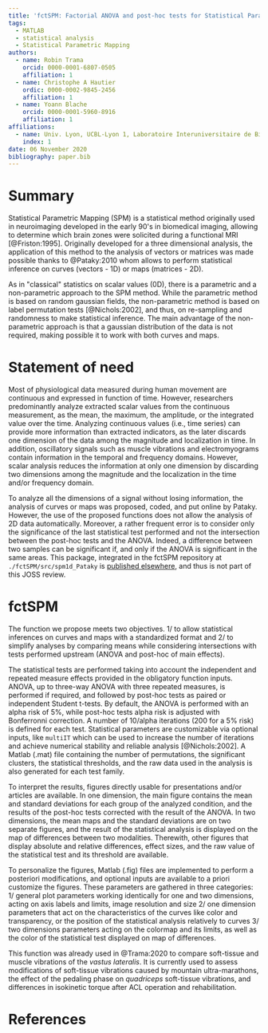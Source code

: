 ```yaml
---
title: 'fctSPM: Factorial ANOVA and post-hoc tests for Statistical Parametric Mapping in MATLAB'
tags: 
  - MATLAB
  - statistical analysis
  - Statistical Parametric Mapping
authors: 
  - name: Robin Trama
    orcid: 0000-0001-6807-0505
    affiliation: 1
  - name: Christophe A Hautier
    ordic: 0000-0002-9845-2456
    affiliation: 1
  - name: Yoann Blache
    orcid: 0000-0001-5960-8916
    affiliation: 1
affiliations: 
  - name: Univ. Lyon, UCBL-Lyon 1, Laboratoire Interuniversitaire de Biologie de la Motricité, EA 7424, F 69622, Villeurbanne, France 
    index: 1
date: 06 November 2020
bibliography: paper.bib
---
```

# Summary
Statistical Parametric Mapping (SPM) is a statistical method originally used in neuroimaging developed in the early 90's in biomedical imaging, allowing to determine which brain zones were solicited during a functional MRI [@Friston:1995]. Originally developed for a three dimensional analysis, the application of this method to the analysis of vectors or matrices was made possible thanks to @Pataky:2010 whom allows to perform statistical inference on curves (vectors - 1D) or maps (matrices - 2D).

As in "classical" statistics on scalar values (0D), there is a parametric and a non-parametric approach to the SPM method. While the parametric method is based on random gaussian fields, the non-parametric method is based on label permutation tests [@Nichols:2002], and thus, on re-sampling and randomness to make statistical inference. The main advantage of the non-parametric approach is that a gaussian distribution of the data is not required, making possible it to work with both curves and maps.

# Statement of need
Most of physiological data measured during human movement are continuous and expressed in function of time. However, researchers predominantly analyze extracted scalar values from the continuous measurement, as the mean, the maximum, the amplitude, or the integrated value over the time. Analyzing continuous values (i.e., time series) can provide more information than extracted indicators, as the later discards one dimension of the data among the magnitude and localization in time. In addition, oscillatory signals such as muscle vibrations and electromyograms contain information in the temporal and frequency domains. However, scalar analysis reduces the information at only one dimension by discarding two dimensions among the magnitude and the localization in the time and/or frequency domain.

To analyze all the dimensions of a signal without losing information, the analysis of curves or maps was proposed, coded, and put online by Pataky. However, the use of the proposed functions does not allow the analysis of 2D data automatically. Moreover, a rather frequent error is to consider only the significance of the last statistical test performed and not the intersection between the post-hoc tests and the ANOVA. Indeed, a difference between two samples can be significant if, and only if the ANOVA is significant in the same areas. This package, integrated in the fctSPM repository at `./fctSPM/src/spm1d_Pataky` is [published elsewhere](https://github.com/0todd0000/spm1dmatlab), and thus is not part of this JOSS review.

# fctSPM
The function we propose meets two objectives. 1/ to allow statistical inferences on curves and maps with a standardized format and 2/ to simplify analyses by comparing means while considering intersections with tests performed upstream (ANOVA and post-hoc of main effects).

The statistical tests are performed taking into account the independent and repeated measure effects provided in the obligatory function inputs. ANOVA, up to three-way ANOVA with three repeated measures, is performed if required, and followed by post-hoc tests as paired or independent Student t-tests. By default, the ANOVA is performed with an alpha risk of 5%, while post-hoc tests alpha risk is adjusted with Bonferronni correction. A number of 10/alpha iterations (200 for a 5% risk) is defined for each test. Statistical parameters are customizable via optional inputs, like `multiIT` which can be used to increase the number of iterations and achieve numerical stability and reliable analysis [@Nichols:2002]. A Matlab (.mat) file containing the number of permutations, the significant clusters, the statistical thresholds, and the raw data used in the analysis is also generated for each test family.

To interpret the results, figures directly usable for presentations and/or articles are available. In one dimension, the main figure contains the mean and standard deviations for each group of the analyzed condition, and the results of the post-hoc tests corrected with the result of the ANOVA. In two dimensions, the mean maps and the standard deviations are on two separate figures, and the result of the statistical analysis is displayed on the map of differences between two modalities. Therewith, other figures that display absolute and relative differences, effect sizes, and the raw value of the statistical test and its threshold are available.

To personalize the figures, Matlab (.fig) files are implemented to perform a posteriori modifications, and optional inputs are available to a priori customize the figures. These parameters are gathered in three categories: 1/ general plot parameters working identically for one and two dimensions, acting on axis labels and limits, image resolution and size 2/ one dimension parameters that act on the characteristics of the curves like color and transparency, or the position of the statistical analysis relatively to curves 3/ two dimensions parameters acting on the colormap and its limits, as well as the color of the statistical test displayed on map of differences. 

This function was already used in @Trama:2020 to compare soft-tissue and muscle vibrations of the *vastus lateralis*. It is currently used to assess modifications of soft-tissue vibrations caused by mountain ultra-marathons, the effect of the pedaling phase on *quadriceps* soft-tissue vibrations, and differences in isokinetic torque after ACL operation and rehabilitation.

# References
